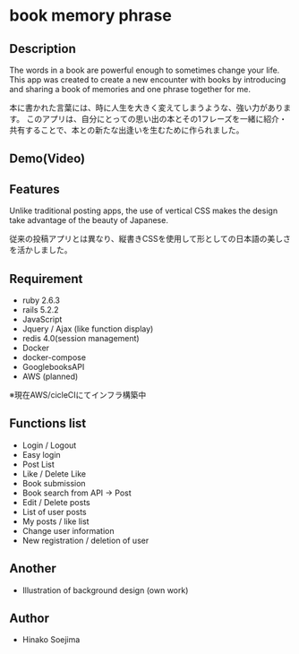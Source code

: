 # book memory phrase

## Description
The words in a book are powerful enough to sometimes change your life.
This app was created to create a new encounter with books by introducing and sharing a book of memories and one phrase together for me.

本に書かれた言葉には、時に人生を大きく変えてしまうような、強い力があります。 このアプリは、自分にとっての思い出の本とその1フレーズを一緒に紹介・共有することで、本との新たな出逢いを生むために作られました。

## Demo(Video)


## Features
Unlike traditional posting apps, the use of vertical CSS makes the design take advantage of the beauty of Japanese.

従来の投稿アプリとは異なり、縦書きCSSを使用して形としての日本語の美しさを活かしました。

## Requirement
- ruby 2.6.3
- rails 5.2.2
- JavaScript
- Jquery / Ajax (like function display)
- redis 4.0(session management)
- Docker
- docker-compose
- GooglebooksAPI
- AWS (planned)

※現在AWS/cicleCIにてインフラ構築中

## Functions list
- Login / Logout
- Easy login
- Post List
- Like / Delete Like
- Book submission
- Book search from API → Post
- Edit / Delete posts
- List of user posts
- My posts / like list
- Change user information
- New registration / deletion of user

## Another
- Illustration of background design (own work)

## Author
* Hinako Soejima